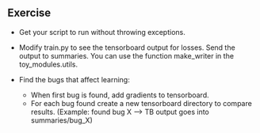 ## Exercise

- Get your script to run without throwing exceptions.
- Modify train.py to see the tensorboard output for losses. Send the output to summaries. 
You can use the function make_writer in the toy_modules.utils.

- Find the bugs that affect learning:
    - When first bug is found, add gradients to tensorboard.
    - For each bug found create a new tensorboard directory to compare results. 
    (Example: found bug X --> TB output goes into summaries/bug_X)